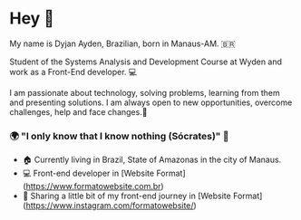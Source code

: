 # Hey 👋

My name is Dyjan Ayden, Brazilian, born in Manaus-AM. 🇧🇷 

Student of the Systems Analysis and Development Course at Wyden and work as a Front-End developer. 💻

I am passionate about technology, solving problems, learning from them and presenting solutions. I am always open to new opportunities, overcome challenges, help and face changes.👊

### 🌍 "I only know that I know nothing (Sócrates)" 🧠

- 🏠 Currently living in Brazil, State of Amazonas in the city of Manaus.
- 💻 Front-end developer in [Website Format] (https://www.formatowebsite.com.br)
- 🌈 Sharing a little bit of my front-end journey in [Website Format] (https://www.instagram.com/formatowebsite/)
